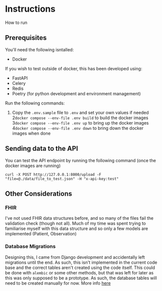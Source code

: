 # Instructions
How to run

## Prerequisites
You'll need the following isntalled:
* Docker

If you wish to test outside of docker, this has been developed using:
* FastAPI
* Celery
* Redis
* Poetry (for python development and environment management)

Run the following commands:
1. Copy the `.env.sample` file to `.env` and set your own values if needed
2`docker compose --env-file .env build` to build the docker images
3`docker compose --env-file .env up` to bring up the docker images
4`docker compose --env-file .env down` to bring down the docker images when done

## Sending data to the API
You can test the API endpoint by running the following command (once the 
docker images are running)

```
curl -X POST http://127.0.0.1:8000/upload -F "file=@./data/file_to_test.json" -H "x-api-key:test"
```

## Other Considerations
### FHIR
I've not used FHIR data structures before, and so many of the files fail the validation
check (though not all). Much of my time was spent trying to familiarise myself with this
data structure and so only a few models are implemented (Patient, Observation)
### Database Migrations
Designing this, I came from Django development and accidentally left migrations until
the end. As such, this isn't implemented in the current code base and the correct tables
aren't created using the code itself. This could be done with `alembic` or some other methods,
but that was left for later as this was only supposed to be a prototype.  As such, the database
tables will need to be created manually for now.
More info [here](./NEXT_STEPS.md#database-migrations)
